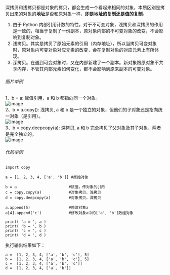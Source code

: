 深拷贝和浅拷贝都是对象的拷贝，都会生成一个看起来相同的对象，本质区别是拷贝出来的对象的**地址**是否和原对象一样，**即是地址的复制还是值的复制**。  
1. 由于 Python 内部引用计数的特性，对于不可变对象，浅拷贝和深拷贝的作用是一致的，相当于复制了一份副本，原对象内部的不可变对象的改变，不会影响到复制对象。
2. 浅拷贝。其实是拷贝了原始元素的引用（内存地址），所以当拷贝可变对象时，原对象内可变对象对应元素的改变，会在复制对象的对应元素上有所体现。
3. 深拷贝。在遇到可变对象时，又在内部新建了一个副本。新对象跟原对象不共享内存，不管其内部元素如何变化，都不会影响到原来副本的可变对象。

###### 图片举例
1、b = a: 赋值引用，a 和 b 都指向同一个对象。  
![image](https://note.youdao.com/yws/public/resource/482136d1adccf86f42705a8cd4c87cf6/xmlnote/68FE1239A9DE4AD59E3C167F40BDF194/8996)  
2、b = a.copy(): 浅拷贝, a 和 b 是一个独立的对象，但他们的子对象还是指向统一对象（是引用）。  
![image](https://note.youdao.com/yws/public/resource/482136d1adccf86f42705a8cd4c87cf6/xmlnote/B8225551F1CD47CF9C50DB0DB048536D/8998)  
3、b = copy.deepcopy(a): 深拷贝, a 和 b 完全拷贝了父对象及其子对象，两者是完全独立的。  
![image](https://note.youdao.com/yws/public/resource/482136d1adccf86f42705a8cd4c87cf6/xmlnote/0DD93C8C1D724487AB83DE7C91B080A7/8997)


###### 代码举例

```
import copy

a = [1, 2, 3, 4, ['a', 'b']] #原始对象

b = a                       #赋值，传对象的引用
c = copy.copy(a)            #对象拷贝，浅拷贝
d = copy.deepcopy(a)        #对象拷贝，深拷贝
 
a.append(5)                 #修改对象a
a[4].append('c')            #修改对象a中的['a', 'b']数组对象
 
print( 'a = ', a )
print( 'b = ', b )
print( 'c = ', c )
print( 'd = ', d )
```
执行输出结果如下：

```
a =  [1, 2, 3, 4, ['a', 'b', 'c'], 5]
b =  [1, 2, 3, 4, ['a', 'b', 'c'], 5]
c =  [1, 2, 3, 4, ['a', 'b', 'c']]
d =  [1, 2, 3, 4, ['a', 'b']]
```

